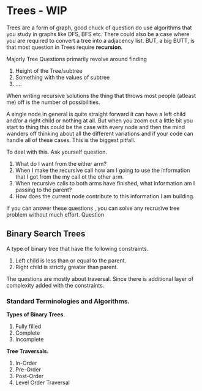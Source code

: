 # Trees - WIP

Trees are a form of graph, good chuck of question do use algorithms that you
study in graphs like DFS, BFS etc. There could also be a case where you are
required to convert a tree into a adjacency list. BUT, a big BUTT, is that most
question in Trees require **recursion**.

Majorly Tree Questions primarily revolve around finding

1. Height of the Tree/subtree
2. Something with the values of subtree
3. ....

When writing recursive solutions the thing that throws most people (atleast me)
off is the number of possibilities.

A single node in general is quite straight forward it can have a left child
and/or a right child or nothing at all. But when you zoom out a little bit you
start to thing this could be the case with every node and then the mind wanders
off thinking about all the different variations and if your code can handle all
of these cases. This is the biggest pitfall.

To deal with this. Ask yourself question.

1. What do I want from the either arm?
2. When I make the recursive call how am I going to use the information that I
   got from the my call ot the other arm.
3. When recursive calls to both arms have finished, what information am I
   passing to the parent?
4. How does the current node contribute to this information I am building.

If you can answer these questions , you can solve any recrusive tree problem
without much effort. Question

## Binary Search Trees

A type of binary tree that have the following constraints.

1. Left child is less than or equal to the parent.
2. Right child is strictly greater than parent.

The questions are mostly about traversal. Since there is additional layer of
complexity added with the constraints.

### Standard Terminologies and Algorithms.

**Types of Binary Trees.**

1. Fully filled
2. Complete
3. Incomplete

**Tree Traversals.**

1. In-Order
2. Pre-Order
3. Post-Order
4. Level Order Traversal
